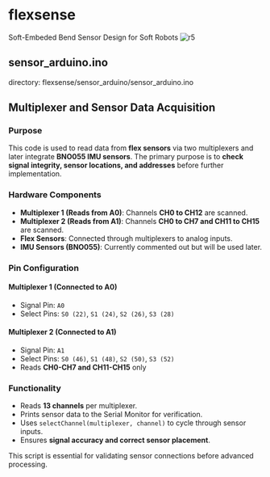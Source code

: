# flexsense
Soft-Embeded Bend Sensor Design for Soft Robots
![r5](https://github.com/user-attachments/assets/aa1341d6-7d2b-42a2-8708-10a04a5eecf6)

## sensor_arduino.ino
directory: flexsense/sensor_arduino/sensor_arduino.ino
## Multiplexer and Sensor Data Acquisition

### Purpose
This code is used to read data from **flex sensors** via two multiplexers and later integrate **BNO055 IMU sensors**. The primary purpose is to **check signal integrity, sensor locations, and addresses** before further implementation.

### Hardware Components
- **Multiplexer 1 (Reads from A0)**: Channels **CH0 to CH12** are scanned.
- **Multiplexer 2 (Reads from A1)**: Channels **CH0 to CH7 and CH11 to CH15** are scanned.
- **Flex Sensors**: Connected through multiplexers to analog inputs.
- **IMU Sensors (BNO055)**: Currently commented out but will be used later.

### Pin Configuration
#### **Multiplexer 1 (Connected to A0)**
- Signal Pin: `A0`
- Select Pins: `S0 (22)`, `S1 (24)`, `S2 (26)`, `S3 (28)`

#### **Multiplexer 2 (Connected to A1)**
- Signal Pin: `A1`
- Select Pins: `S0 (46)`, `S1 (48)`, `S2 (50)`, `S3 (52)`
- Reads **CH0-CH7 and CH11-CH15** only

### Functionality
- Reads **13 channels** per multiplexer.
- Prints sensor data to the Serial Monitor for verification.
- Uses `selectChannel(multiplexer, channel)` to cycle through sensor inputs.
- Ensures **signal accuracy and correct sensor placement**.

This script is essential for validating sensor connections before advanced processing.

